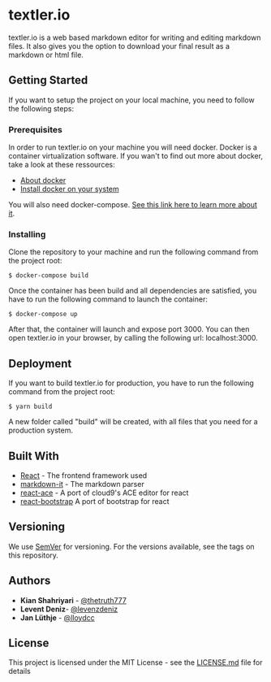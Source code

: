 # textler.io

textler.io is a web based markdown editor for writing and editing markdown files. It also gives you the option to download your final result as a markdown or html file.

## Getting Started

If you want to setup the project on your local machine, you need to follow the following steps:

### Prerequisites

In order to run textler.io on your machine you will need docker. Docker is a container virtualization software. If you wan't to find out more about docker, take a look at these ressources:

* [About docker](https://www.docker.com/why-docker)
* [Install docker on your system](https://docs.docker.com/install/)

You will also need docker-compose. [See this link here to learn more about it](https://docs.docker.com/compose/).


### Installing

Clone the repository to your machine and run the following command from the project root:

```
$ docker-compose build
```
Once the container has been build and all dependencies are satisfied, you have to run the following command to launch the container:

```
$ docker-compose up
```

After that, the container will launch and expose port 3000. You can then open textler.io in your browser, by calling the following url: localhost:3000.


## Deployment

If you want to build textler.io for production, you have to run the following command from the project root:

```
$ yarn build
```

A new folder called "build" will be created, with all files that you need for a production system.

## Built With

* [React](https://github.com/facebook/react) - The frontend framework used
* [markdown-it](https://github.com/markdown-it/markdown-it) - The markdown parser
* [react-ace](https://github.com/securingsincity/react-ace) - A port of cloud9's ACE editor for react
* [react-bootstrap](https://github.com/react-bootstrap/react-bootstrap) A port of bootstrap for react

## Versioning

We use [SemVer](http://semver.org/) for versioning. For the versions available, see the tags on this repository.

## Authors

* **Kian Shahriyari** - [@thetruth777](https://github.com/theTruth777)
* **Levent Deniz**- [@levenzdeniz](https://github.com/leventdeniz)
* **Jan Lüthje** - [@lloydcc](https://github.com/LLoydcc)


## License

This project is licensed under the MIT License - see the [LICENSE.md](LICENSE.md) file for details
